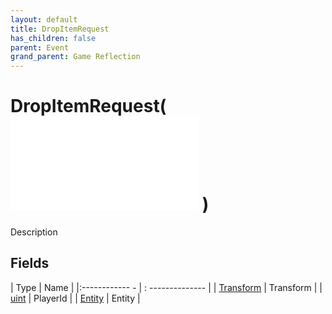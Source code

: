 ```yaml
---
layout: default
title: DropItemRequest
has_children: false
parent: Event
grand_parent: Game Reflection
---
```

# DropItemRequest( ![ EntityEventBase ](game-reflection/events/entity_event_base.md) )
Description 

## Fields
| Type | Name |
|:------------ - | : -------------- |
| [Transform](game-reflection/classes/transform.md) | Transform |
| [uint](game-reflection/components/uint.md) | PlayerId |
| [Entity](game-reflection/classes/entity.md) | Entity |
